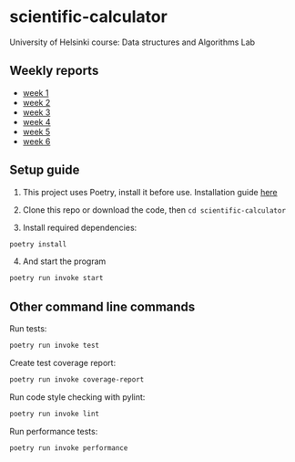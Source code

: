 # scientific-calculator
University of Helsinki course: Data structures and Algorithms Lab  

## Weekly reports
- [week 1](documentation/weekly_reports/week_1.md)
- [week 2](documentation/weekly_reports/week_2.md)
- [week 3](documentation/weekly_reports/week_3.md)
- [week 4](documentation/weekly_reports/week_4.md)
- [week 5](documentation/weekly_reports/week_5.md)
- [week 6](documentation/weekly_reports/week_6.md)

## Setup guide

1. This project uses Poetry, install it before use. Installation guide [here](https://python-poetry.org/docs/#installation)

2. Clone this repo or download the code, then `cd scientific-calculator`

3. Install required dependencies:

```bash
poetry install
```

4. And start the program

```bash
poetry run invoke start
```

## Other command line commands
Run tests:  

```bash
poetry run invoke test
```
Create test coverage report:

```bash
poetry run invoke coverage-report
```
Run code style checking with pylint:
```bash
poetry run invoke lint
```
Run performance tests:
```bash
poetry run invoke performance
```